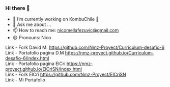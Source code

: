 ### Hi there 👋

- 🔭 I’m currently working on KombuChile 🥂 
- 💬 Ask me about ...
- 📫 How to reach me: nicomellafezuvic@gmail.com
- 😄 Pronouns: Nico

Link - Fork David M. https://github.com/Nmz-Proyect/Curriculum-desafio-6 <br>
Link - Portafolio pagina D.M https://nmz-proyect.github.io/Curriculum-desafio-6/index.html <br>
Link - Portafolio pagina  ElCri https://nmz-proyect.github.io/ElCriSN/index.html <br>
Link - Fork ElCri https://github.com/Nmz-Proyect/ElCriSN <br>
Link - Mi Portafolio 
